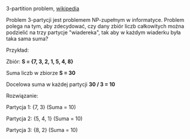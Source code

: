3-partition problem, [wikipedia](https://en.wikipedia.org/wiki/3-partition_problem)

Problem 3-partycji jest problemem NP-zupełnym w informatyce.
Problem polega na tym, aby zdecydować, czy dany zbiór liczb całkowitych można podzielić na trzy partycje "wiadereka", tak aby w każdym wiaderku była taka sama suma?

Przykład:

Zbiór: **S = {7, 3, 2, 1, 5, 4, 8}**

Suma liczb w zbiorze **S = 30**

Docelowa suma w każdej partycji **30 / 3 = 10**

Rozwiązanie:

Partycja 1: {7, 3} (Suma = 10)

Partycja 2: {5, 4, 1} (Suma = 10)

Partycja 3: {8, 2} (Suma = 10)
